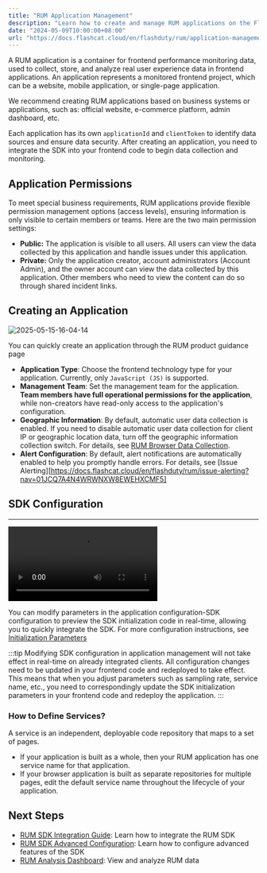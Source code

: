 ```yaml
---
title: "RUM Application Management"
description: "Learn how to create and manage RUM applications on the FlashCat platform, including application creation, editing, and features."
date: "2024-05-09T10:00:00+08:00"
url: "https://docs.flashcat.cloud/en/flashduty/rum/application-management?nav=01JCQ7A4N4WRWNXW8EWEHXCMF5"
---
```


A RUM application is a container for frontend performance monitoring data, used to collect, store, and analyze real user experience data in frontend applications. An application represents a monitored frontend project, which can be a website, mobile application, or single-page application.

We recommend creating RUM applications based on business systems or applications, such as: official website, e-commerce platform, admin dashboard, etc.

Each application has its own `applicationId` and `clientToken` to identify data sources and ensure data security. After creating an application, you need to integrate the SDK into your frontend code to begin data collection and monitoring.

## Application Permissions

To meet special business requirements, RUM applications provide flexible permission management options (access levels), ensuring information is only visible to certain members or teams. Here are the two main permission settings:

- **Public:** The application is visible to all users. All users can view the data collected by this application and handle issues under this application.
- **Private:** Only the application creator, account administrators (Account Admin), and the owner account can view the data collected by this application. Other members who need to view the content can do so through shared incident links.

## Creating an Application

![2025-05-15-16-04-14](https://docs-cdn.flashcat.cloud/images/png/69baa5066dae4641adf1f769f3aacc54.png)

You can quickly create an application through the RUM product guidance page

- **Application Type**: Choose the frontend technology type for your application. Currently, only `JavaScript (JS)` is supported.
- **Management Team**: Set the management team for the application. **Team members have full operational permissions for the application**, while non-creators have read-only access to the application's configuration.
- **Geographic Information**: By default, automatic user data collection is enabled. If you need to disable automatic user data collection for client IP or geographic location data, turn off the geographic information collection switch. For details, see [RUM Browser Data Collection](https://docs.flashcat.cloud/en/flashduty/rum/data-collection?nav=01JCQ7A4N4WRWNXW8EWEHXCMF5).
- **Alert Configuration**: By default, alert notifications are automatically enabled to help you promptly handle errors. For details, see [Issue Alerting][https://docs.flashcat.cloud/en/flashduty/rum/issue-alerting?nav=01JCQ7A4N4WRWNXW8EWEHXCMF5]

## SDK Configuration

---

<Video src="https://docs-cdn.flashcat.cloud/videos/rum-app-set-sdk.mov"></Video>

You can modify parameters in the application configuration-SDK configuration to preview the SDK initialization code in real-time, allowing you to quickly integrate the SDK. For more configuration instructions, see [Initialization Parameters](https://docs.flashcat.cloud/en/flashduty/rum/sdk-integration?nav=01JCQ7A4N4WRWNXW8EWEHXCMF5#initialization-parameters)

:::tip
Modifying SDK configuration in application management will not take effect in real-time on already integrated clients. All configuration changes need to be updated in your frontend code and redeployed to take effect. This means that when you adjust parameters such as sampling rate, service name, etc., you need to correspondingly update the SDK initialization parameters in your frontend code and redeploy the application.
:::

### How to Define Services?

A service is an independent, deployable code repository that maps to a set of pages.

- If your application is built as a whole, then your RUM application has one service name for that application.
- If your browser application is built as separate repositories for multiple pages, edit the default service name throughout the lifecycle of your application.

## Next Steps

- [RUM SDK Integration Guide](https://docs.flashcat.cloud/en/flashduty/rum/sdk-integration?nav=01JCQ7A4N4WRWNXW8EWEHXCMF5): Learn how to integrate the RUM SDK
- [RUM SDK Advanced Configuration](https://docs.flashcat.cloud/en/flashduty/rum/advanced-configuration?nav=01JCQ7A4N4WRWNXW8EWEHXCMF5): Learn how to configure advanced features of the SDK
- [RUM Analysis Dashboard](https://docs.flashcat.cloud/en/flashduty/rum/analysis-dashboard?nav=01JCQ7A4N4WRWNXW8EWEHXCMF5): View and analyze RUM data 